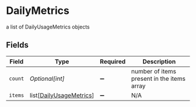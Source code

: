 # DailyMetrics

a list of DailyUsageMetrics objects


## Fields

| Field                                                               | Type                                                                | Required                                                            | Description                                                         |
| ------------------------------------------------------------------- | ------------------------------------------------------------------- | ------------------------------------------------------------------- | ------------------------------------------------------------------- |
| `count`                                                             | *Optional[int]*                                                     | :heavy_minus_sign:                                                  | number of items present in the items array                          |
| `items`                                                             | list[[DailyUsageMetrics](../../models/shared/dailyusagemetrics.md)] | :heavy_minus_sign:                                                  | N/A                                                                 |